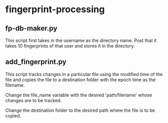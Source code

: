 ﻿# fingerprint-processing

## fp-db-maker.py

This script first takes in the username as the directory name. Post that it takes 10 fingerprints of that user and stores it in the directory.

## add_fingerprint.py

This script tracks changes in a particular file using the modified time of the file and copies the file to a destination folder with the epoch time as the filename.

Change the file_name variable with the desired 'path/filename' whose changes are to be tracked.

Change the destination folder to the desired path where the file is to be copied.

